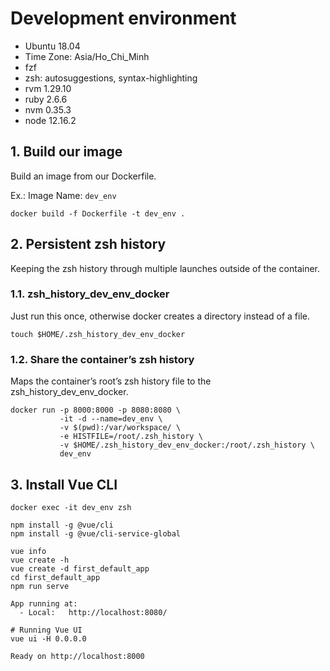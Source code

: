 # Development environment

  - Ubuntu 18.04
  - Time Zone: Asia/Ho_Chi_Minh
  - fzf
  - zsh: autosuggestions, syntax-highlighting
  - rvm 1.29.10
  - ruby 2.6.6
  - nvm 0.35.3
  - node 12.16.2

## 1. Build our image

Build an image from our Dockerfile.

Ex.: Image Name: `dev_env`

```
docker build -f Dockerfile -t dev_env .
```

## 2. Persistent zsh history

Keeping the zsh history through multiple launches outside of the container.

### 1.1. zsh_history_dev_env_docker

Just run this once, otherwise docker creates a directory instead of a file.

```
touch $HOME/.zsh_history_dev_env_docker
```

### 1.2. Share the container’s zsh history

Maps the container’s root’s zsh history file to the zsh_history_dev_env_docker.

```
docker run -p 8000:8000 -p 8080:8080 \
           -it -d --name=dev_env \
           -v $(pwd):/var/workspace/ \
           -e HISTFILE=/root/.zsh_history \
           -v $HOME/.zsh_history_dev_env_docker:/root/.zsh_history \
           dev_env
```

## 3. Install Vue CLI

```
docker exec -it dev_env zsh

npm install -g @vue/cli
npm install -g @vue/cli-service-global

vue info
vue create -h
vue create -d first_default_app
cd first_default_app
npm run serve

App running at:
  - Local:   http://localhost:8080/

# Running Vue UI
vue ui -H 0.0.0.0

Ready on http://localhost:8000
```
